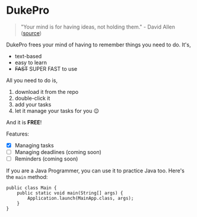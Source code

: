 # DukePro
> "Your mind is for having ideas, not holding them." - David Allen ([source](https://dansilvestre.com/productivity-quotes/))

DukePro frees your mind of having to remember things you need to do. It's,

- text-based
- easy to learn
- ~~FAST~~ SUPER FAST to use

All you need to do is,
1. download it from the repo
2. double-click it
3. add your tasks
4. let it manage your tasks for you :wink:

And it is **FREE**!

Features:

- [X] Managing tasks
- [ ] Managing deadlines (coming soon)
- [ ] Reminders (coming soon)

If you are a Java Programmer, you can use it to practice Java too. Here's the `main` method:
```
public class Main {
    public static void main(String[] args) {
        Application.launch(MainApp.class, args);
    }
}
```